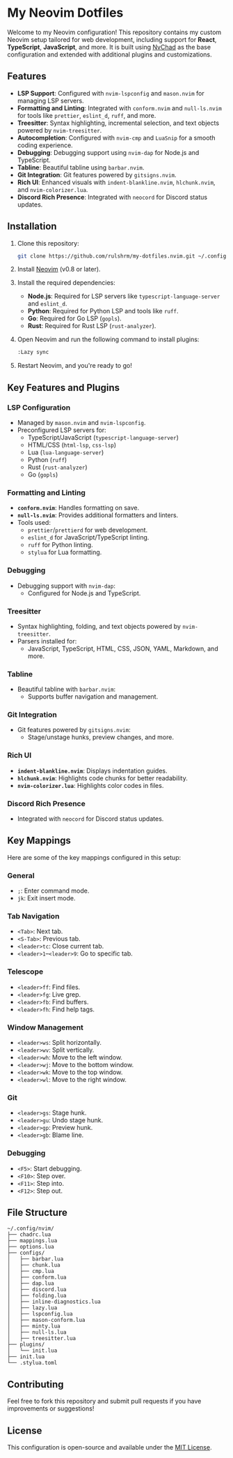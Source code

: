 # My Neovim Dotfiles

Welcome to my Neovim configuration! This repository contains my custom Neovim setup tailored for web development, including support for **React**, **TypeScript**, **JavaScript**, and more. It is built using [NvChad](https://github.com/NvChad/NvChad) as the base configuration and extended with additional plugins and customizations.

## Features

- **LSP Support**: Configured with `nvim-lspconfig` and `mason.nvim` for managing LSP servers.
- **Formatting and Linting**: Integrated with `conform.nvim` and `null-ls.nvim` for tools like `prettier`, `eslint_d`, `ruff`, and more.
- **Treesitter**: Syntax highlighting, incremental selection, and text objects powered by `nvim-treesitter`.
- **Autocompletion**: Configured with `nvim-cmp` and `LuaSnip` for a smooth coding experience.
- **Debugging**: Debugging support using `nvim-dap` for Node.js and TypeScript.
- **Tabline**: Beautiful tabline using `barbar.nvim`.
- **Git Integration**: Git features powered by `gitsigns.nvim`.
- **Rich UI**: Enhanced visuals with `indent-blankline.nvim`, `hlchunk.nvim`, and `nvim-colorizer.lua`.
- **Discord Rich Presence**: Integrated with `neocord` for Discord status updates.

## Installation

1. Clone this repository:
   ```bash
   git clone https://github.com/rulshrm/my-dotfiles.nvim.git ~/.config/nvim
   ```
2. Install [Neovim](https://neovim.io/) (v0.8 or later).

3. Install the required dependencies:
   - **Node.js**: Required for LSP servers like `typescript-language-server` and `eslint_d`.
   - **Python**: Required for Python LSP and tools like `ruff`.
   - **Go**: Required for Go LSP (`gopls`).
   - **Rust**: Required for Rust LSP (`rust-analyzer`).

4. Open Neovim and run the following command to install plugins:
   ```bash
   :Lazy sync
   ```

5. Restart Neovim, and you're ready to go!

## Key Features and Plugins

### LSP Configuration
- Managed by `mason.nvim` and `nvim-lspconfig`.
- Preconfigured LSP servers for:
  - TypeScript/JavaScript (`typescript-language-server`)
  - HTML/CSS (`html-lsp`, `css-lsp`)
  - Lua (`lua-language-server`)
  - Python (`ruff`)
  - Rust (`rust-analyzer`)
  - Go (`gopls`)

### Formatting and Linting
- **`conform.nvim`**: Handles formatting on save.
- **`null-ls.nvim`**: Provides additional formatters and linters.
- Tools used:
  - `prettier`/`prettierd` for web development.
  - `eslint_d` for JavaScript/TypeScript linting.
  - `ruff` for Python linting.
  - `stylua` for Lua formatting.

### Debugging
- Debugging support with `nvim-dap`:
  - Configured for Node.js and TypeScript.

### Treesitter
- Syntax highlighting, folding, and text objects powered by `nvim-treesitter`.
- Parsers installed for:
  - JavaScript, TypeScript, HTML, CSS, JSON, YAML, Markdown, and more.

### Tabline
- Beautiful tabline with `barbar.nvim`:
  - Supports buffer navigation and management.

### Git Integration
- Git features powered by `gitsigns.nvim`:
  - Stage/unstage hunks, preview changes, and more.

### Rich UI
- **`indent-blankline.nvim`**: Displays indentation guides.
- **`hlchunk.nvim`**: Highlights code chunks for better readability.
- **`nvim-colorizer.lua`**: Highlights color codes in files.

### Discord Rich Presence
- Integrated with `neocord` for Discord status updates.

## Key Mappings

Here are some of the key mappings configured in this setup:

### General
- `;`: Enter command mode.
- `jk`: Exit insert mode.

### Tab Navigation
- `<Tab>`: Next tab.
- `<S-Tab>`: Previous tab.
- `<leader>tc`: Close current tab.
- `<leader>1`–`<leader>9`: Go to specific tab.

### Telescope
- `<leader>ff`: Find files.
- `<leader>fg`: Live grep.
- `<leader>fb`: Find buffers.
- `<leader>fh`: Find help tags.

### Window Management
- `<leader>ws`: Split horizontally.
- `<leader>wv`: Split vertically.
- `<leader>wh`: Move to the left window.
- `<leader>wj`: Move to the bottom window.
- `<leader>wk`: Move to the top window.
- `<leader>wl`: Move to the right window.

### Git
- `<leader>gs`: Stage hunk.
- `<leader>gu`: Undo stage hunk.
- `<leader>gp`: Preview hunk.
- `<leader>gb`: Blame line.

### Debugging
- `<F5>`: Start debugging.
- `<F10>`: Step over.
- `<F11>`: Step into.
- `<F12>`: Step out.

## File Structure

```
~/.config/nvim/
├── chadrc.lua
├── mappings.lua
├── options.lua
├── configs/
│   ├── barbar.lua
│   ├── chunk.lua
│   ├── cmp.lua
│   ├── conform.lua
│   ├── dap.lua
│   ├── discord.lua
│   ├── folding.lua
│   ├── inline-diagnostics.lua
│   ├── lazy.lua
│   ├── lspconfig.lua
│   ├── mason-conform.lua
│   ├── minty.lua
│   ├── null-ls.lua
│   ├── treesitter.lua
├── plugins/
│   └── init.lua
├── init.lua
└── .stylua.toml
```

## Contributing

Feel free to fork this repository and submit pull requests if you have improvements or suggestions!

## License

This configuration is open-source and available under the [MIT License](LICENSE).
```